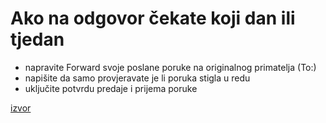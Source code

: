 # Ako na odgovor čekate koji dan ili tjedan

- napravite Forward svoje poslane poruke na originalnog primatelja (To:)
- napišite da samo provjeravate je li poruka stigla u redu
- uključite potvrdu predaje i prijema poruke

[izvor](https://www.fer.unizg.hr/_download/repository/VjeKom-Email-Slides-v10-pp.pdf)
